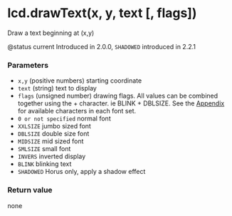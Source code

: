 # lcd.drawText(x, y, text \[, flags])

Draw a text beginning at (x,y)

@status current Introduced in 2.0.0, `SHADOWED` introduced in 2.2.1

### Parameters

* `x,y` (positive numbers) starting coordinate
* `text` (string) text to display
* `flags` (unsigned number) drawing flags. All values can be combined together using the + character. ie BLINK + DBLSIZE. See the [Appendix](../../lua\_api\_reference/appendix/fonts.md) for available characters in each font set.
* `0 or not specified` normal font
* `XXLSIZE` jumbo sized font
* `DBLSIZE` double size font
* `MIDSIZE` mid sized font
* `SMLSIZE` small font
* `INVERS` inverted display
* `BLINK` blinking text
* `SHADOWED` Horus only, apply a shadow effect

### Return value

none

